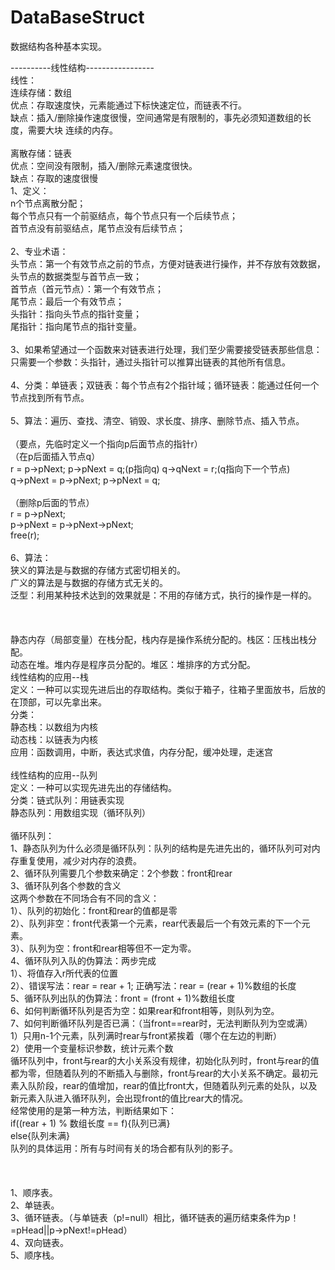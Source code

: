 # DataBaseStruct
数据结构各种基本实现。

----------线性结构-----------------</br>
线性：</br>
连续存储：数组</br>
优点：存取速度快，元素能通过下标快速定位，而链表不行。</br>
缺点：插入/删除操作速度很慢，空间通常是有限制的，事先必须知道数组的长度，需要大块 连续的内存。</br>
</br>
离散存储：链表</br>
优点：空间没有限制，插入/删除元素速度很快。</br>
缺点：存取的速度很慢</br>
1、定义：</br>
n个节点离散分配；</br>
每个节点只有一个前驱结点，每个节点只有一个后续节点；</br>
首节点没有前驱结点，尾节点没有后续节点；</br>
</br>
2、专业术语：</br>
头节点：第一个有效节点之前的节点，方便对链表进行操作，并不存放有效数据，头节点的数据类型与首节点一致；</br>
首节点（首元节点）：第一个有效节点；</br>
尾节点：最后一个有效节点；</br>
头指针：指向头节点的指针变量；</br>
尾指针：指向尾节点的指针变量。</br>
</br>
3、如果希望通过一个函数来对链表进行处理，我们至少需要接受链表那些信息：</br>
只需要一个参数：头指针，通过头指针可以推算出链表的其他所有信息。</br>
</br>
4、分类：单链表；双链表：每个节点有2个指针域；循环链表：能通过任何一个节点找到所有节点。</br>
</br>
5、算法：遍历、查找、清空、销毁、求长度、排序、删除节点、插入节点。</br>
</br>
（要点，先临时定义一个指向p后面节点的指针r）</br>
（在p后面插入节点q）</br>
r = p->pNext; p->pNext = q;(p指向q) q->qNext = r;(q指向下一个节点)</br>
q->pNext = p->pNext;	p->pNext = q;</br>
</br>
（删除p后面的节点）</br>
r = p->pNext; </br>
p->pNext = p->pNext->pNext;</br>
free(r);</br>
</br>
6、算法：</br>
狭义的算法是与数据的存储方式密切相关的。</br>
广义的算法是与数据的存储方式无关的。</br>
泛型：利用某种技术达到的效果就是：不用的存储方式，执行的操作是一样的。</br>
</br>
</br></br>
静态内存（局部变量）在栈分配，栈内存是操作系统分配的。栈区：压栈出栈分配。</br>
动态在堆。堆内存是程序员分配的。堆区：堆排序的方式分配。</br>
线性结构的应用--栈</br>
定义：一种可以实现先进后出的存取结构。类似于箱子，往箱子里面放书，后放的在顶部，可以先拿出来。</br>
分类：</br>
静态栈：以数组为内核</br>
动态栈：以链表为内核</br>
应用：函数调用，中断，表达式求值，内存分配，缓冲处理，走迷宫</br>
</br>
线性结构的应用--队列</br>
定义：一种可以实现先进先出的存储结构。</br>
分类：链式队列：用链表实现</br>
   静态队列：用数组实现（循环队列）</br>
</br>
循环队列：</br>
1、静态队列为什么必须是循环队列：队列的结构是先进先出的，循环队列可对内存重复使用，减少对内存的浪费。</br>
2、循环队列需要几个参数来确定：2个参数：front和rear</br>
3、循环队列各个参数的含义</br>
这两个参数在不同场合有不同的含义：</br>
1）、队列的初始化：front和rear的值都是零</br>
2）、队列非空：front代表第一个元素，rear代表最后一个有效元素的下一个元素。</br>
3）、队列为空：front和rear相等但不一定为零。</br>
4、循环队列入队的伪算法：两步完成</br>
1）、将值存入r所代表的位置</br>
2）、错误写法：rear = rear + 1; 正确写法：rear = (rear + 1)%数组的长度</br>
5、循环队列出队的伪算法：front = (front + 1)%数组长度</br>
6、如何判断循环队列是否为空：如果rear和front相等，则队列为空。</br>
7、如何判断循环队列是否已满：（当front==rear时，无法判断队列为空或满）</br>
1）只用n-1个元素，队列满时rear与front紧挨着（哪个在左边的判断）</br>
2）使用一个变量标识参数，统计元素个数</br>
循环队列中，front与rear的大小关系没有规律，初始化队列时，front与rear的值都为零，但随着队列的不断插入与删除，front与rear的大小关系不确定。最初元素入队阶段，rear的值增加，rear的值比front大，但随着队列元素的处队，以及新元素入队进入循环队列，会出现front的值比rear大的情况。</br>
经常使用的是第一种方法，判断结果如下：</br>
if((rear + 1) % 数组长度 == f){队列已满}</br>
else{队列未满}</br>
队列的具体运用：所有与时间有关的场合都有队列的影子。</br>
</br>
</br>
</br>
1、顺序表。</br>
2、单链表。</br>
3、循环链表。（与单链表（p!=null）相比，循环链表的遍历结束条件为p！=pHead||p->pNext!=pHead）</br> 
4、双向链表。</br> 
5、顺序栈。</br>
